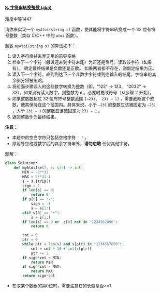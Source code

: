 #### [8. 字符串转换整数 (atoi)](https://leetcode.cn/problems/string-to-integer-atoi/)

难度中等1447

请你来实现一个 `myAtoi(string s)` 函数，使其能将字符串转换成一个 32 位有符号整数（类似 C/C++ 中的 `atoi` 函数）。

函数 `myAtoi(string s)` 的算法如下：

1. 读入字符串并丢弃无用的前导空格
2. 检查下一个字符（假设还未到字符末尾）为正还是负号，读取该字符（如果有）。 确定最终结果是负数还是正数。 如果两者都不存在，则假定结果为正。
3. 读入下一个字符，直到到达下一个非数字字符或到达输入的结尾。字符串的其余部分将被忽略。
4. 将前面步骤读入的这些数字转换为整数（即，"123" -> 123， "0032" -> 32）。如果没有读入数字，则整数为 `0` 。必要时更改符号（从步骤 2 开始）。
5. 如果整数数超过 32 位有符号整数范围 `[−231,  231 − 1]` ，需要截断这个整数，使其保持在这个范围内。具体来说，小于 `−231` 的整数应该被固定为 `−231` ，大于 `231 − 1` 的整数应该被固定为 `231 − 1` 。
6. 返回整数作为最终结果。

**注意：**

- 本题中的空白字符只包括空格字符 `' '` 。
- 除前导空格或数字后的其余字符串外，**请勿忽略** 任何其他字符。

题解：

```python
class Solution:
    def myAtoi(self, s: str) -> int:
        MIN = -2**31
        MAX = 2**31-1
        s = s.strip()
        sign = 1
        if len(s) == 0:
            return 0
        if s[0] == "-":
            sign = -1
            s = s[1:]
        elif s[0] == "+":
            s = s[1:]
        if len(s) == 0 or  s[0] not in "1234567890":
            return 0

        cnt = 0
        ptr = 0
        while ptr < len(s) and s[ptr] in "1234567890":
            cnt = cnt * 10 + int(s[ptr])
            ptr += 1
        if sign*cnt < MIN:
            return MIN
        if sign*cnt > MAX:
            return MAX
        return sign*cnt

```

- 在取某个数组的第0位时，需要注意它的长度是否>=1.